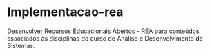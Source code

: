 # Implementacao-rea
Desenvolver Recursos Educacionais Abertos - REA para conteúdos associados às disciplinas do curso de Análise e Desenvolvimento de Sistemas.
